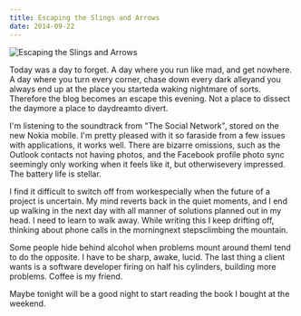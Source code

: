 ```yaml
---
title: Escaping the Slings and Arrows
date: 2014-09-22
---
```


![Escaping the Slings and Arrows](https://source.unsplash.com/l7dbl-sUg3k/1600x900)

Today was a day to forget. A day where you run like mad, and get nowhere. A day where you turn every corner, chase down every dark alleyand you always end up at the place you starteda waking nightmare of sorts. Therefore the blog becomes an escape this evening. Not a place to dissect the daymore a place to daydreamto divert.

I'm listening to the soundtrack from "The Social Network", stored on the new Nokia mobile. I'm pretty pleased with it so faraside from a few issues with applications, it works well. There are bizarre omissions, such as the Outlook contacts not having photos, and the Facebook profile photo sync seemingly only working when it feels like it, but otherwisevery impressed. The battery life is stellar.

I find it difficult to switch off from workespecially when the future of a project is uncertain. My mind reverts back in the quiet moments, and I end up walking in the next day with all manner of solutions planned out in my head. I need to learn to walk away. While writing this I keep drifting off, thinking about phone calls in the morningnext stepsclimbing the mountain.

Some people hide behind alcohol when problems mount around themI tend to do the opposite. I have to be sharp, awake, lucid. The last thing a client wants is a software developer firing on half his cylinders, building more problems. Coffee is my friend.

Maybe tonight will be a good night to start reading the book I bought at the weekend.